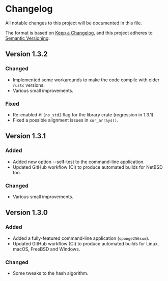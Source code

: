 # Changelog

All notable changes to this project will be documented in this file.

The format is based on [Keep a Changelog](https://keepachangelog.com/en/1.1.0/),
and this project adheres to [Semantic Versioning](https://semver.org/spec/v2.0.0.html).

## Version 1.3.2

### Changed

- Implemented some workarounds to make the code compile with older `rustc` versions.
- Various small improvements.

### Fixed

- Re-enabled `#![no_std]` flag for the library crate (regression in 1.3.1).
- Fixed a possible alignment issues in `xor_arrays()`.

## Version 1.3.1

### Added

- Added new option --self-test to the command-line application.
- Updated GitHub workflow (CI) to produce automated builds for NetBSD too.

### Changed

- Various small improvements.

## Version 1.3.0

### Added

- Added a fully-featured command-line application (`sponge256sum`).
- Updated GitHub workflow (CI) to produce automated builds for Linux, macOS, FreeBSD and Windows.

### Changed

- Some tweaks to the hash algorithm.

